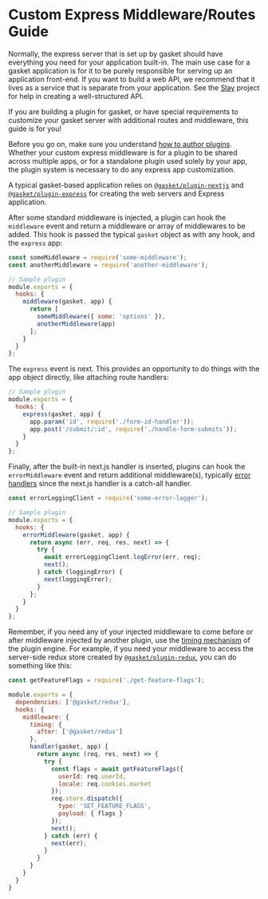 # Custom Express Middleware/Routes Guide

Normally, the express server that is set up by gasket should have everything you
need for your application built-in. The main use case for a gasket application
is for it to be purely responsible for serving up an application front-end. If
you want to build a web API, we recommend that it lives as a service that
is separate from your application. See the
[Slay](https://github.com/godaddy/slay) project for help in creating a
well-structured API.

If you are building a plugin for gasket, or have special requirements to
customize your gasket server with additional routes and middleware, this guide
is for you!

Before you go on, make sure you understand
[how to author plugins](/packages/gasket-cli/docs/plugins.md).
Whether your custom express middleware is for a plugin to be shared across
multiple apps, or for a standalone plugin used solely by your app, the plugin
system is necessary to do any express app customization.

A typical gasket-based application relies on
[`@gasket/plugin-nextjs`](/packages/gasket-plugin-nextjs) and
[`@gasket/plugin-express`](/packages/gasket-plugin-express)
for creating the web servers and Express application.

After some standard middleware is injected, a plugin can hook the `middleware`
event and return a middleware or array of middlewares to be added. This hook
is passed the typical `gasket` object as with any hook, and the `express` app:

```js
const someMiddleware = require('some-middleware');
const anotherMiddleware = require('another-middleware');

// Sample plugin
module.exports = {
  hooks: {
    middleware(gasket, app) {
      return [
        someMiddleware({ some: 'options' }),
        anotherMiddleware(app)
      ];
    }
  }
};
```

The `express` event is next. This provides an opportunity to do things with the
app object directly, like attaching route handlers:

```js
// Sample plugin
module.exports = {
  hooks: {
    express(gasket, app) {
      app.param('id', require('./form-id-handler'));
      app.post('/submit/:id', require('./handle-form-submits'));
    }
  }
};
```

Finally, after the built-in next.js handler is inserted, plugins can hook the
`errorMiddleware` event and return additional middleware(s), typically
[error handlers](http://expressjs.com/en/guide/error-handling.html) since
the next.js handler is a catch-all handler.

```js
const errorLoggingClient = require('some-error-logger');

// Sample plugin
module.exports = {
  hooks: {
    errorMiddleware(gasket, app) {
      return async (err, req, res, next) => {
        try {
          await errorLoggingClient.logError(err, req);
          next();
        } catch (loggingError) {
          next(loggingError);
        }
      };
    }
  }
};
```

Remember, if you need any of your injected middleware to come before or after
middleware injected by another plugin, use the
[timing mechanism](/packages/gasket-engine)
of the plugin engine. For example, if you need your middleware to access
the server-side redux store created by
[`@gasket/plugin-redux`](/packages/gasket-plugin-redux),
you can do something like this:

```js
const getFeatureFlags = require('./get-feature-flags');

module.exports = {
  dependencies: ['@gasket/redux'],
  hooks: {
    middleware: {
      timing: {
        after: ['@gasket/redux']
      },
      handler(gasket, app) {
        return async (req, res, next) => {
          try {
            const flags = await getFeatureFlags({
              userId: req.userId,
              locale: req.cookies.market
            });
            req.store.dispatch({
              type: 'SET_FEATURE_FLAGS',
              payload: { flags }
            });
            next();
          } catch (err) {
            next(err);
          }
        }
      }
    }
  }
}
```
